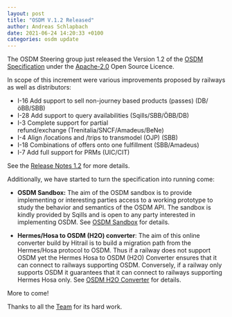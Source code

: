 ```yaml
---
layout: post
title: "OSDM V.1.2 Released"
author: Andreas Schlapbach
date: 2021-06-24 14:20:33 +0100
categories: osdm update
---
```


The OSDM Steering group just released the Version 1.2 of the [OSDM Specification](https://unioninternationalcheminsdefer.github.io/OSDM/spec/)
under the [Apache-2.0](https://www.apache.org/licenses/LICENSE-2.0.html) Open Source Licence.

In scope of this increment were various improvements proposed by railways as well as distributors:

- I-16 Add support to sell non-journey based products (passes) (DB/öBB/SBB)
- I-28 Add support to query availabilities (Sqills/SBB/ÖBB/DB)
- I-3 Complete support for partial refund/exchange (Trenitalia/SNCF/Amadeus/BeNe)
- I-4 Align /locations and /trips to transmodel (OJP) (SBB)
- I-18 Combinations of offers onto one fulfillment (SBB/Amadeus)
- I-7 Add full support for PRMs (UIC/CIT)

See the [Release Notes 1.2]() for more details.

Additionally, we have started to turn the specification into running come:

- **OSDM Sandbox:** The aim of the OSDM sandbox is to provide implementing or interesting parties access to a working
  prototype to study the behavior and semantics of the OSDM API. The sandbox is kindly provided by Sqills
  and is open to any party interested in implementing OSDM.
  See [OSDM Sandbox](https://unioninternationalcheminsdefer.github.io/OSDM/tools/sandbox/) for details.

- **Hermes/Hosa to OSDM (H2O) converter**: The aim of this online converter build by Hitrail is to build a migration path from the
  Hermes/Hosa protocol to OSDM. Thus if a railway does not support OSDM yet the Hermes Hosa to OSDM (H2O) Converter
  ensures that it can connect to railways supporting OSDM. Conversely, if a railway only supports OSDM it guarantees
  that it can connect to railways supporting Hermes Hosa only.
  See [OSDM H2O Converter](https://unioninternationalcheminsdefer.github.io/OSDM/tools/conversionHHtoOSDM/) for details.

More to come!

Thanks to all the [Team](https://unioninternationalcheminsdefer.github.io/OSDM/team/) for its hard work.
